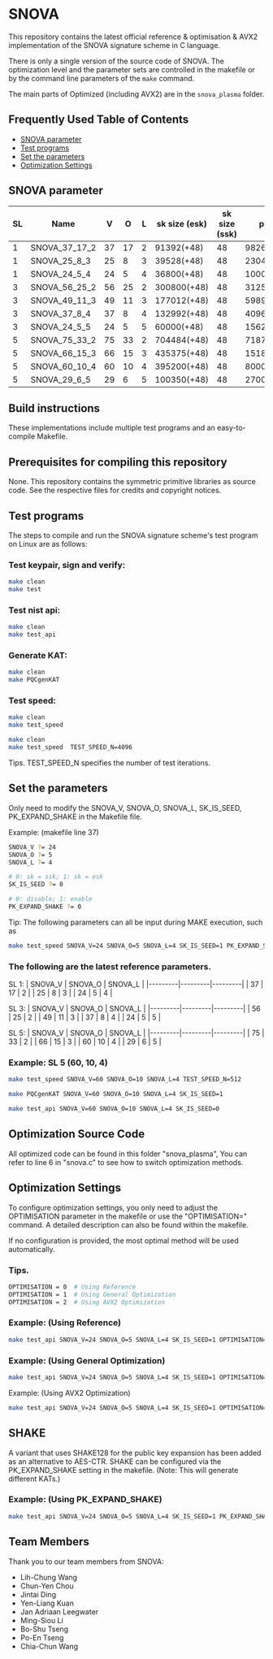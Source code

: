 SNOVA
=======
This repository contains the latest official reference & optimisation & AVX2 implementation of the SNOVA signature scheme in C language.

There is only a single version of the source code of SNOVA. The optimization level and the parameter sets are controlled in the makefile or by the command line parameters of the `make` command.

The main parts of Optimized (including AVX2) are in the `snova_plasma` folder.

Frequently Used Table of Contents
-------
- [SNOVA parameter](#snova-parameter)
- [Test programs](#test-programs)
- [Set the parameters](#set-the-parameters)
- [Optimization Settings](#optimization-settings)

SNOVA parameter
-------
| SL |         Name  |  V |  O |  L | sk size (esk) | sk size (ssk) |    pk size   | sign size  |
|----| --------------|----|----|----|---------------|---------------|--------------|------------|
|  1 | SNOVA_37_17_2 | 37 | 17 |  2 |    91392(+48) |            48 |    9826(+16) |   108(+16) |
|  1 |  SNOVA_25_8_3 | 25 |  8 |  3 |    39528(+48) |            48 |    2304(+16) | 148.5(+16) |
|  1 |  SNOVA_24_5_4 | 24 |  5 |  4 |    36800(+48) |            48 |    1000(+16) |   232(+16) |
|  3 | SNOVA_56_25_2 | 56 | 25 |  2 |   300800(+48) |            48 |   31250(+16) |   162(+16) |
|  3 | SNOVA_49_11_3 | 49 | 11 |  3 |   177012(+48) |            48 |  5989.5(+16) |   270(+16) |
|  3 |  SNOVA_37_8_4 | 37 |  8 |  4 |   132992(+48) |            48 |    4096(+16) |   360(+16) |
|  3 |  SNOVA_24_5_5 | 24 |  5 |  5 |    60000(+48) |            48 |  1562.5(+16) | 362.5(+16) |
|  5 | SNOVA_75_33_2 | 75 | 33 |  2 |   704484(+48) |            48 |   71874(+16) |   216(+16) |
|  5 | SNOVA_66_15_3 | 66 | 15 |  3 |   435375(+48) |            48 | 15187.5(+16) | 364.5(+16) |
|  5 | SNOVA_60_10_4 | 60 | 10 |  4 |   395200(+48) |            48 |    8000(+16) |   560(+16) |
|  5 |  SNOVA_29_6_5 | 29 |  6 |  5 |   100350(+48) |            48 |    2700(+16) | 437.5(+16) |

Build instructions
-------
These implementations include multiple test programs and an easy-to-compile Makefile.

Prerequisites for compiling this repository
-------
None.
This repository contains the symmetric primitive libraries as source code. See the respective files for credits and copyright notices.

Test programs
-------
The steps to compile and run the SNOVA signature scheme's test program on Linux are as follows:

### Test keypair, sign and verify:
```bash
make clean
make test
```
### Test nist api:
```bash
make clean
make test_api
```
### Generate KAT:
```bash
make clean
make PQCgenKAT
```
### Test speed:
```bash
make clean
make test_speed
```
```bash
make clean
make test_speed  TEST_SPEED_N=4096
```
Tips. TEST_SPEED_N specifies the number of test iterations.


Set the parameters
-------
Only need to modify the SNOVA_V, SNOVA_O, SNOVA_L, SK_IS_SEED, PK_EXPAND_SHAKE in the Makefile file.

Example: (makefile line 37)
```bash
SNOVA_V ?= 24
SNOVA_O ?= 5
SNOVA_L ?= 4

# 0: sk = ssk; 1: sk = esk
SK_IS_SEED ?= 0

# 0: disable; 1: enable
PK_EXPAND_SHAKE ?= 0
```

Tip: The following parameters can all be input during MAKE execution, such as
```bash
make test_speed SNOVA_V=24 SNOVA_O=5 SNOVA_L=4 SK_IS_SEED=1 PK_EXPAND_SHAKE=1 TEST_SPEED_N=4096
```

### The following are the latest reference parameters.

SL 1: 
| SNOVA_V | SNOVA_O | SNOVA_L |
|---------|---------|---------|
|      37 |      17 |       2 |
|      25 |       8 |       3 |
|      24 |       5 |       4 |

SL 3: 
| SNOVA_V | SNOVA_O | SNOVA_L |
|---------|---------|---------|
|      56 |      25 |       2 |
|      49 |      11 |       3 |
|      37 |       8 |       4 |
|      24 |       5 |       5 |

SL 5: 
| SNOVA_V | SNOVA_O | SNOVA_L |
|---------|---------|---------|
|      75 |      33 |       2 |
|      66 |      15 |       3 |
|      60 |      10 |       4 |
|      29 |       6 |       5 |


### Example: SL 5 (60, 10, 4) 
```bash
make test_speed SNOVA_V=60 SNOVA_O=10 SNOVA_L=4 TEST_SPEED_N=512
```
```bash
make PQCgenKAT SNOVA_V=60 SNOVA_O=10 SNOVA_L=4 SK_IS_SEED=1
```
```bash
make test_api SNOVA_V=60 SNOVA_O=10 SNOVA_L=4 SK_IS_SEED=0
```

Optimization Source Code
-------
All optimized code can be found in this folder "snova_plasma", You can refer to line 6 in "snova.c" to see how to switch optimization methods.

Optimization Settings
-------
To configure optimization settings, you only need to adjust the OPTIMISATION parameter in the makefile or use the "OPTIMISATION=" command. A detailed description can also be found within the makefile.

If no configuration is provided, the most optimal method will be used automatically.

### Tips.
```bash
OPTIMISATION = 0  # Using Reference
OPTIMISATION = 1  # Using General Optimization
OPTIMISATION = 2  # Using AVX2 Optimization
```

### Example: (Using Reference)
```bash
make test_api SNOVA_V=24 SNOVA_O=5 SNOVA_L=4 SK_IS_SEED=1 OPTIMISATION=0
```
### Example: (Using General Optimization)
```bash
make test_api SNOVA_V=24 SNOVA_O=5 SNOVA_L=4 SK_IS_SEED=1 OPTIMISATION=1
```
Example: (Using AVX2 Optimization)
```bash
make test_api SNOVA_V=24 SNOVA_O=5 SNOVA_L=4 SK_IS_SEED=1 OPTIMISATION=2
```

SHAKE
-------
A variant that uses SHAKE128 for the public key expansion has been added as an alternative to AES-CTR. SHAKE can be configured via the PK_EXPAND_SHAKE setting in the makefile. (Note: This will generate different KATs.)

### Example: (Using PK_EXPAND_SHAKE)
```bash
make test_api SNOVA_V=24 SNOVA_O=5 SNOVA_L=4 SK_IS_SEED=1 PK_EXPAND_SHAKE=1
```

Team Members
-------
Thank you to our team members from SNOVA:

- Lih-Chung Wang
- Chun-Yen Chou
- Jintai Ding
- Yen-Liang Kuan
- Jan Adriaan Leegwater
- Ming-Siou Li
- Bo-Shu Tseng
- Po-En Tseng
- Chia-Chun Wang
